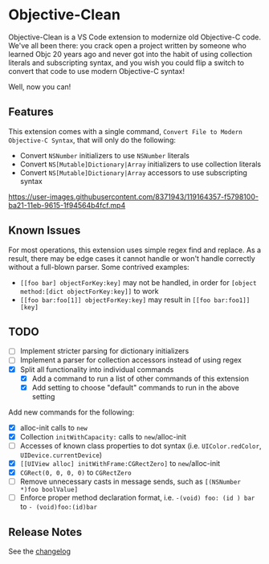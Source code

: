 # Objective-Clean

Objective-Clean is a VS Code extension to modernize old Objective-C code. We've all been there: you crack open a project written by someone who learned Objc 20 years ago and never got into the habit of using collection literals and subscripting syntax, and you wish you could flip a switch to convert that code to use modern Objective-C syntax!

Well, now you can!

## Features

This extension comes with a single command, `Convert File to Modern Objective-C Syntax`, that will only do the following:

- Convert `NSNumber` initializers to use `NSNumber` literals
- Convert `NS[Mutable]Dictionary|Array` initializers to use collection literals
- Convert `NS[Mutable]Dictionary|Array` accessors to use subscripting syntax

https://user-images.githubusercontent.com/8371943/119164357-f5798100-ba21-11eb-9615-1f94564b4fcf.mp4

## Known Issues

For most operations, this extension uses simple regex find and replace. As a result, there may be edge cases it cannot handle or won't handle correctly without a full-blown parser. Some contrived examples:

- `[[foo bar] objectForKey:key]` may not be handled, in order for `[object method:[dict objectForKey:key]]` to work
- `[[foo bar:foo[1]] objectForKey:key]` may result in `[[foo bar:foo1]][key]`

## TODO

- [ ] Implement stricter parsing for dictionary initializers
- [ ] Implement a parser for collection accessors instead of using regex
- [x] Split all functionality into individual commands
  - [x] Add a command to run a list of other commands of this extension
  - [x] Add setting to choose "default" commands to run in the above setting

Add new commands for the following:
- [x] alloc-init calls to `new`
- [x] Collection `initWithCapacity:` calls to `new`/alloc-init
- [ ] Accesses of known class properties to dot syntax (i.e. `UIColor.redColor`, `UIDevice.currentDevice`)
- [x] `[[UIView alloc] initWithFrame:CGRectZero]` to `new`/alloc-init
- [x] `CGRect(0, 0, 0, 0)` to `CGRectZero`
- [ ] Remove unnecessary casts in message sends, such as `[(NSNumber *)foo boolValue]`
- [ ] Enforce proper method declaration format, i.e. `-(void) foo: (id ) bar` to `- (void)foo:(id)bar`

## Release Notes

See the [changelog](CHANGELOG.md)
